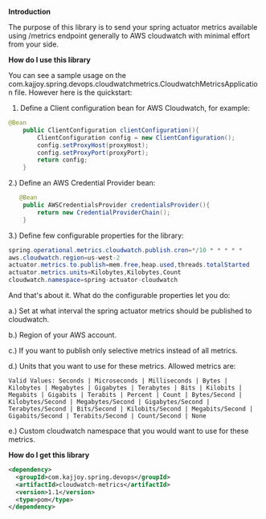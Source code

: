 **Introduction**

The purpose of this library is to send your spring actuator metrics available using
/metrics endpoint generally to AWS cloudwatch with minimal effort from your side.

**How do I use this library**

You can see a sample usage on the com.kajjoy.spring.devops.cloudwatchmetrics.CloudwatchMetricsApplication file.
However here is the quickstart:

1) Define a Client configuration bean for AWS Cloudwatch, for example:

```java
@Bean
    public ClientConfiguration clientConfiguration(){
        ClientConfiguration config = new ClientConfiguration();
        config.setProxyHost(proxyHost);
        config.setProxyPort(proxyPort);
        return config;
    }

```

2.) Define an AWS Credential Provider bean:

```java
   @Bean
    public AWSCredentialsProvider credentialsProvider(){
        return new CredentialProviderChain();
    }
```

3.) Define few configurable properties for the library:

```java
spring.operational.metrics.cloudwatch.publish.cron=*/10 * * * * *
aws.cloudwatch.region=us-west-2
actuator.metrics.to.publish=mem.free,heap.used,threads.totalStarted
actuator.metrics.units=Kilobytes,Kilobytes,Count
cloudwatch.namespace=spring-actuator-cloudwatch
```

And that's about it. What do the configurable properties let you do:

a.) Set at what interval the spring actuator metrics should be published to cloudwatch.

b.) Region of your AWS account.

c.) If you want to publish only selective metrics instead of all metrics.

d.) Units that you want to use for these metrics. Allowed metrics are:
```
Valid Values: Seconds | Microseconds | Milliseconds | Bytes | Kilobytes | Megabytes | Gigabytes | Terabytes | Bits | Kilobits | Megabits | Gigabits | Terabits | Percent | Count | Bytes/Second | Kilobytes/Second | Megabytes/Second | Gigabytes/Second | Terabytes/Second | Bits/Second | Kilobits/Second | Megabits/Second | Gigabits/Second | Terabits/Second | Count/Second | None
```

e.) Custom cloudwatch namespace that you would want to use for these metrics.

**How do I get this library**

```xml
<dependency>
  <groupId>com.kajjoy.spring.devops</groupId>
  <artifactId>cloudwatch-metrics</artifactId>
  <version>1.1</version>
  <type>pom</type>
</dependency>
```
